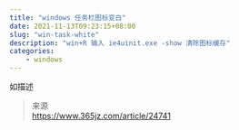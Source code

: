 ```yaml
---
title: "windows 任务栏图标变白"
date: 2021-11-13T09:23:15+08:00
slug: "win-task-white"
description: "win+R 输入 ie4uinit.exe -show 清除图标缓存"
categories:
    - windows
---
```



如描述

> 来源  
> https://www.365jz.com/article/24741